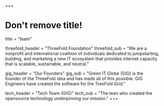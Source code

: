 +++
# Don't remove title!
title = "team"

threefold_header = "ThreeFold Foundation"
threefold_sub = "We are a nonprofit and international coalition of individuals dedicated to jumpstarting, building, and marketing a new IT ecosystem that provides internet capacity that is scalable, sustainable, and neutral."

gig_header = "Our Founders"
gig_sub = "Green IT Globe (GIG) is the founder of the ThreeFold idea and has made all of this possible. GIG Engineers have created the software for the TreeFold Grid."

tech_header = "Tech Team (GIG)"
tech_sub = "The tean who created the opensource technology underpinning our mission."
+++
